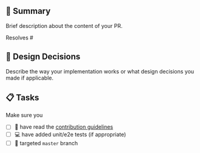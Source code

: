 ## :bookmark_tabs: Summary

Brief description about the content of your PR.

Resolves #<your issue id here>

## :straight_ruler: Design Decisions

Describe the way your implementation works or what design decisions you made if applicable.

## :clipboard: Tasks

Make sure you

- [ ] :book: have read the [contribution guidelines](https://github.com/mermaid-js/mermaid-cli/blob/master/CONTRIBUTING.md)
- [ ] :computer: have added unit/e2e tests (if appropriate)
- [ ] :bookmark: targeted `master` branch
